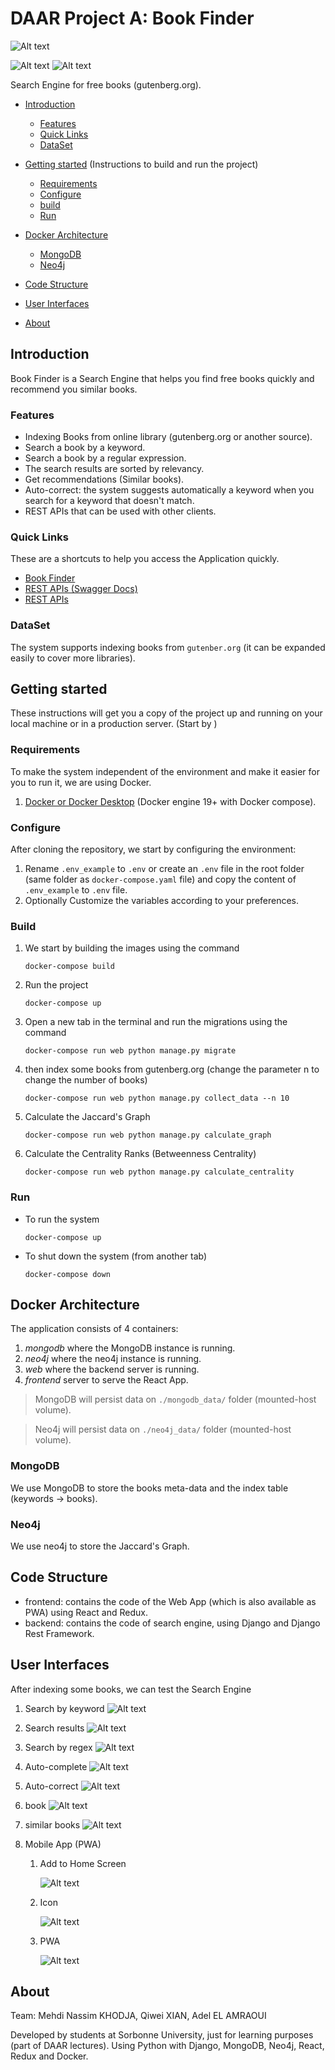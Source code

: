 # DAAR Project A: Book Finder

![Alt text](frontend/src/assets/images/logo_text.png?raw=true "Book Finder")

![Alt text](UIs/web/1.png?raw=true "Home")
![Alt text](UIs/mobile/4.jpeg?raw=true "Mobile App")

Search Engine for free books (gutenberg.org).

* [Introduction](#Introduction)

    * [Features](#Features)
    * [Quick Links](#Quick-Links)
    * [DataSet](#dataset)

* [Getting started](#getting-started) (Instructions to build and run the project)
    * [Requirements](#requirements)
    * [Configure](#configure)
    * [build](#build)
    * [Run](#run)

* [Docker Architecture](#docker-architecture)
    * [MongoDB](#mongodb)
    * [Neo4j](#neo4j)
* [Code Structure](#code-structure)
* [User Interfaces](#user-interfaces)
* [About](#about)

## Introduction

Book Finder is a Search Engine that helps you find free books quickly and recommend you similar books.

### Features

- Indexing Books from online library (gutenberg.org or another source).
- Search a book by a keyword.
- Search a book by a regular expression.
- The search results are sorted by relevancy.
- Get recommendations (Similar books).
- Auto-correct: the system suggests automatically a keyword when you search for a keyword that doesn't match.
- REST APIs that can be used with other clients.

### Quick Links

These are a shortcuts to help you access the Application quickly.

- [Book Finder](http://localhost:3000/)
- [REST APIs (Swagger Docs)](http://localhost:8000/api/swagger/)
- [REST APIs](http://localhost:8000/api/)

### DataSet

The system supports indexing books from ```gutenber.org``` (it can be expanded easily to cover more libraries).

## Getting started

These instructions will get you a copy of the project up and running on your local machine or in a production server.
(Start by )

### Requirements

To make the system independent of the environment and make it easier for you to run it, we are using Docker.

1. [Docker or Docker Desktop](https://www.docker.com) (Docker engine 19+ with Docker compose).

### Configure

After cloning the repository, we start by configuring the environment:

1. Rename ```.env_example``` to ```.env``` or create an ```.env``` file in the root folder (same folder
   as ```docker-compose.yaml``` file) and copy the content of ```.env_example``` to ```.env``` file.
1. Optionally Customize the variables according to your preferences.

### Build

1. We start by building the images using the command
    ```shell script
    docker-compose build
    ```
1. Run the project
    ```shell script
    docker-compose up
    ```
1. Open a new tab in the terminal and run the migrations using the command
    ```shell script
    docker-compose run web python manage.py migrate
    ```
1. then index some books from gutenberg.org (change the parameter n to change the number of books)
    ```shell script
    docker-compose run web python manage.py collect_data --n 10
    ```
1. Calculate the Jaccard's Graph
    ```shell script
    docker-compose run web python manage.py calculate_graph 
    ```
1. Calculate the Centrality Ranks (Betweenness Centrality)
    ```shell script
    docker-compose run web python manage.py calculate_centrality
    ```

### Run

- To run the system
    ```shell script
    docker-compose up
    ```
- To shut down the system (from another tab)
    ```shell script
    docker-compose down
    ```

## Docker Architecture

The application consists of 4 containers:

1. *mongodb* where the MongoDB instance is running.
1. *neo4j* where the neo4j instance is running.
1. *web* where the backend server is running.
1. *frontend* server to serve the React App.

> MongoDB will persist data on ```./mongodb_data/``` folder (mounted-host volume).

> Neo4j will persist data on ```./neo4j_data/``` folder (mounted-host volume).

### MongoDB

We use MongoDB to store the books meta-data and the index table (keywords -> books).

### Neo4j

We use neo4j to store the Jaccard's Graph.

## Code Structure

- frontend: contains the code of the Web App (which is also available as PWA) using React and Redux.
- backend: contains the code of search engine, using Django and Django Rest Framework.

## User Interfaces

After indexing some books, we can test the Search Engine

1. Search by keyword
   ![Alt text](UIs/web/3.png?raw=true "Search By Keyword")

1. Search results
   ![Alt text](UIs/web/4.png?raw=true "Search results")

1. Search by regex
   ![Alt text](UIs/web/6.png?raw=true "Search by regex")

1. Auto-complete
   ![Alt text](UIs/web/2.png?raw=true "Auto-complete")

1. Auto-correct
   ![Alt text](UIs/web/11.png?raw=true "Auto-correct")

1. book
   ![Alt text](UIs/web/5.png?raw=true "Book details")

1. similar books
   ![Alt text](UIs/web/9.png?raw=true "Similar books")

1. Mobile App (PWA)

    1. Add to Home Screen

       ![Alt text](UIs/mobile/1.jpeg?raw=true "Add to Home Screen")

    1. Icon

       ![Alt text](UIs/mobile/2.jpeg?raw=true "Home Screen")

    1. PWA

       ![Alt text](UIs/mobile/3.jpeg?raw=true "Book Finder PWA")

## About

Team: Mehdi Nassim KHODJA, Qiwei XIAN, Adel EL AMRAOUI

Developed by students at Sorbonne University, just for learning purposes (part of DAAR lectures). Using Python with
Django, MongoDB, Neo4j, React, Redux and Docker.